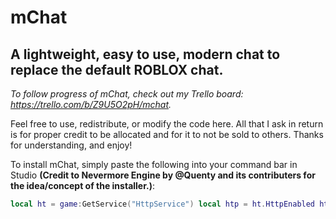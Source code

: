 # mChat
## A lightweight, easy to use, modern chat to replace the default ROBLOX chat.

*To follow progress of mChat, check out my Trello board: https://trello.com/b/Z9U5O2pH/mchat.*

Feel free to use, redistribute, or modify the code here. All that I ask in return is for proper credit to be allocated and for it to not be sold to others. Thanks for understanding, and enjoy!

To install mChat, simply paste the following into your command bar in Studio **(Credit to Nevermore Engine by @Quenty and its contributers for the idea/concept of the installer.)**:
```lua
local ht = game:GetService("HttpService") local htp = ht.HttpEnabled ht.HttpEnabled = true loadstring(ht:GetAsync("https://raw.githubusercontent.com/m0dulum/mChat/master/install.lua"))() ht.HttpEnabled = htp
```
